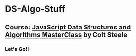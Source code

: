 # DS-Algo-Stuff

## Course: [JavaScript Data Structures and Algorithms MasterClass](https://www.udemy.com/course/js-algorithms-and-data-structures-masterclass) by Colt Steele

### Let's Go!!
